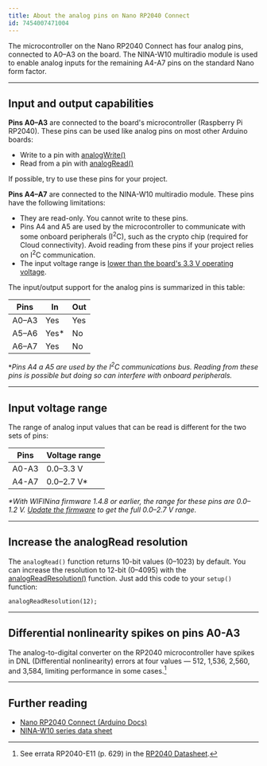 ```yaml
---
title: About the analog pins on Nano RP2040 Connect
id: 7454007471004
---
```


The microcontroller on the Nano RP2040 Connect has four analog pins, connected to A0–A3 on the board. The NINA-W10 multiradio module is used to enable analog inputs for the remaining A4-A7 pins on the standard Nano form factor.

---

## Input and output capabilities

**Pins A0–A3** are connected to the board's microcontroller (Raspberry Pi RP2040). These pins can be used like analog pins on most other Arduino boards:

* Write to a pin with [analogWrite()](https://www.arduino.cc/reference/en/language/functions/analog-io/analogwrite/)
* Read from a pin with [analogRead()](https://www.arduino.cc/reference/en/language/functions/analog-io/analogread/)

If possible, try to use these pins for your project.

**Pins A4–A7** are connected to the NINA-W10 multiradio module. These pins have the following limitations:

* They are read-only. You cannot write to these pins.
* Pins A4 and A5 are used by the microcontroller to communicate with some onboard peripherals (I<sup>2</sup>C), such as the crypto chip (required for Cloud connectivity). Avoid reading from these pins if your project relies on I<sup>2</sup>C communication.
* The input voltage range is [lower than the board's 3.3 V operating voltage](#voltage-range).

The input/output support for the analog pins is summarized in this table:

| Pins  | In   | Out |
|-------|------|-----|
| A0–A3 | Yes  | Yes |
| A5–A6 | Yes* | No  |
| A6–A7 | Yes  | No  |

*_Pins A4 a A5 are used by the I<sup>2</sup>C communications bus. Reading from these pins is possible but doing so can interfere with onboard peripherals._

---

<a id="voltage-range"></a>

## Input voltage range

The range of analog input values that can be read is different for the two sets of pins:

| Pins  | Voltage range |
|-------|---------------|
| A0-A3 | 0.0–3.3 V     |
| A4-A7 | 0.0–2.7 V*    |

_*With WIFINina firmware 1.4.8 or earlier, the range for these pins are 0.0–1.2 V. [Update the firmware](https://support.arduino.cc/hc/en-us/articles/360013896579-Check-and-update-the-firmware-for-WiFiNINA-and-WiFi101) to get the full 0.0–2.7 V range._

---

## Increase the analogRead resolution

The `analogRead()` function returns 10-bit values (0–1023) by default. You can increase the resolution to 12-bit (0–4095) with the [analogReadResolution()](https://www.arduino.cc/reference/en/language/functions/analog-io/analogreadresolution/) function. Just add this code to your `setup()` function:

```arduino
analogReadResolution(12);
```

---

## Differential nonlinearity spikes on pins A0-A3

The analog-to-digital converter on the RP2040 microcontroller have spikes in DNL (Differential nonlinearity) errors at four values — 512, 1,536, 2,560, and 3,584, limiting performance in some cases.[^1]

[^1]: See errata RP2040-E11 (p. 629) in the [RP2040 Datasheet](https://datasheets.raspberrypi.com/rp2040/rp2040-datasheet.pdf).

---

## Further reading

* [Nano RP2040 Connect (Arduino Docs)](https://docs.arduino.cc/hardware/nano-rp2040-connect)
* [NINA-W10 series data sheet](https://content.u-blox.com/sites/default/files/NINA-W10_DataSheet_UBX-17065507.pdf)
